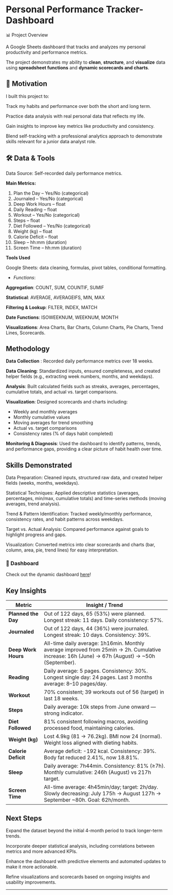 # Personal Performance Tracker- Dashboard

📊 Project Overview

A Google Sheets dashboard that tracks and analyzes my personal productivity and performance metrics.

The project demonstrates my ability to **clean**, **structure**, and **visualize** data using **spreadsheet functions** and **dynamic scorecards and charts**.

## 🎯 Motivation

I built this project to:

Track my habits and performance over both the short and long term.

Practice data analysis with real personal data that reflects my life.

Gain insights to improve key metrics like productivity and consistency.

Blend self-tracking with a professional analytics approach to demonstrate skills relevant for a junior data analyst role.



## 🛠 Data & Tools

Data Source: Self-recorded daily performance metrics. 

**Main Metrics:**

1. Plan the Day – Yes/No (categorical)
2. Journaled – Yes/No (categorical)
3. Deep Work Hours – float
4. Daily Reading – float
5. Workout – Yes/No (categorical)
6. Steps – float
7. Diet Followed – Yes/No (categorical)
8. Weight (kg) – float
9. Calorie Deficit – float
10. Sleep – hh:mm (duration)
11. Screen Time – hh:mm (duration)

**Tools Used**

Google Sheets: data cleaning, formulas, pivot tables, conditional formatting.

- *Functions*:

**Aggregation**: COUNT, SUM, COUNTIF, SUMIF

**Statistical**: AVERAGE, AVERAGEIFS, MIN, MAX

**Filtering & Lookup**:   FILTER, INDEX, MATCH

**Date Functions**: ISOWEEKNUM, WEEKNUM, MONTH

**Visualizations**:  Area Charts, Bar Charts, Column Charts, Pie Charts, Trend Lines, Scorecards.



## Methodology

**Data Collection** : Recorded daily performance metrics over 18 weeks.

**Data Cleaning**:    Standardized inputs, ensured completeness, and created helper fields 
                       (e.g., extracting week numbers, months, and weekdays).
                       
**Analysis**:         Built calculated fields such as streaks, averages, percentages, cumulative totals, and actual vs. target comparisons.

**Visualization**:   Designed scorecards and charts including:

- Weekly and monthly averages
- Monthly cumulative values
- Moving averages for trend smoothing
- Actual vs. target comparisons
- Consistency rates (% of days habit completed)

**Monitoring & Diagnosis**: Used the dashboard to identify patterns, trends, and performance gaps, providing a clear picture of 
                            habit health over time.



## Skills Demonstrated

Data Preparation:        Cleaned inputs, structured raw data, and created helper fields (weeks, months, weekdays).

Statistical Techniques: Applied descriptive statistics (averages, percentages, min/max, cumulative totals) and time-series 
                        methods (moving averages, trend analysis).

Trend & Pattern Identification: Tracked weekly/monthly performance, consistency rates, and habit patterns across weekdays.

Target vs. Actual Analysis: Compared performance against goals to highlight progress and gaps.

Visualization: Converted metrics into clear scorecards and charts (bar, column, area, pie, trend lines) for easy interpretation.


### 🔗 Dashboard
Check out the dynamic dashboard [here](https://docs.google.com/spreadsheets/d/1x-mhHTT8bQrLh7cjOE0KSys-MGb55SVAtPmmatN_ONQ/edit?gid=59886938#gid=59886938)!


## Key Insights
| Metric              | Insight / Trend                                                                                                                                |
| ------------------- | ---------------------------------------------------------------------------------------------------------------------------------------------- |
| **Planned the Day** | Out of 122 days, 65 (53%) were planned. Longest streak: 11 days. Daily consistency: 57%.                                                       |
| **Journaled**       | Out of 122 days, 44 (36%) were journaled. Longest streak: 10 days. Consistency: 39%.                                                           |
| **Deep Work Hours** | All-time daily average: 1h16min. Monthly average improved from 25min → 2h. Cumulative increase: 16h (June) → 67h (August) → \~50h (September). |
| **Reading**         | Daily average: 5 pages. Consistency: 30%. Longest single day: 24 pages. Last 3 months average: 8–10 pages/day.                                 |
| **Workout**         | 70% consistent; 39 workouts out of 56 (target) in last 18 weeks.                                                                               |
| **Steps**           | Daily average: 10k steps from June onward — strong indicator.                                                                                  |
| **Diet Followed**   | 81% consistent following macros, avoiding processed food, maintaining calories.                                                                |
| **Weight (kg)**     | Lost 4.9kg (81 → 76.2kg). BMI now 24 (normal). Weight loss aligned with dieting habits.                                                        |
| **Calorie Deficit** | Average deficit: -192 kcal. Consistency: 39%. Body fat reduced 2.41%, now 18.81%.                                                              |
| **Sleep**           | Daily average: 7h44min. Consistency: 81% (≥7h). Monthly cumulative: 246h (August) vs 217h target.                                              |
| **Screen Time**     | All-time average: 4h45min/day; target: 2h/day. Slowly decreasing: July 175h → August 127h → September \~80h. Goal: 62h/month.                  |


## Next Steps

Expand the dataset beyond the initial 4-month period to track longer-term trends.

Incorporate deeper statistical analysis, including correlations between metrics and more advanced KPIs.

Enhance the dashboard with predictive elements and automated updates to make it more actionable.

Refine visualizations and scorecards based on ongoing insights and usability improvements.

______________________________________________
